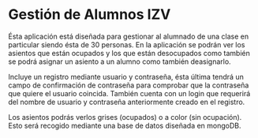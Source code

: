 # Gestión de Alumnos IZV

Ésta aplicación está diseñada para gestionar al alumnado de una clase en particular siendo ésta de 30 personas. En la aplicación se podrán ver los asientos que están ocupados y los que están desocupados como también se podrá asignar un asiento a un alumno como también deasignarlo.

Incluye un registro mediante usuario y contraseña, ésta última tendrá un campo de confirmación de contraseña para comprobar que la contraseña que quiere el usuario coincida. También cuenta con un login que requerirá del nombre de usuario y contraseña anteriormente creado en el registro.

Los asientos podrás verlos grises (ocupados) o a color (sin ocupación). Esto será recogido mediante una base de datos diseñada en mongoDB.
